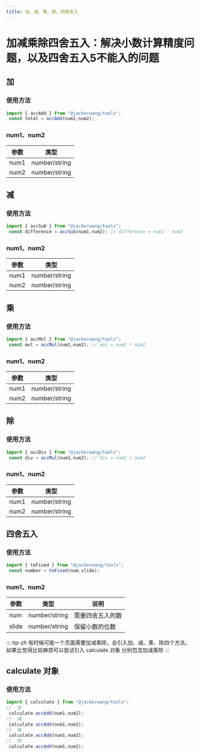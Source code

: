 ```yaml
---
title: 加、减、乘、除、四舍五入
---
```

# 加减乘除四舍五入：解决小数计算精度问题，以及四舍五入5不能入的问题

## 加

### 使用方法
```jsx
import { accAdd } from "@jackerwang/tools";
 const total = accAdd(num1,num2);
```

### num1、num2

| 参数        | 类型  | 
| ------------- |-------------|
| num1     | number/string|
| num2     | number/string    |


## 减

### 使用方法
```jsx
import { accSub } from "@jackerwang/tools";
 const difference = accSub(num1,num2); // difference = num1 - num2
```

### num1、num2

| 参数        | 类型  | 
| ------------- |-------------|
| num1     | number/string|
| num2     | number/string    |

## 乘

### 使用方法
```jsx
import { accMul } from "@jackerwang/tools";
 const mul = accMul(num1,num2); // mul = num1 * num2
```

### num1、num2

| 参数        | 类型  | 
| ------------- |-------------|
| num1     | number/string|
| num2     | number/string    |

## 除

### 使用方法
```jsx
import { accDiv } from "@jackerwang/tools";
 const div = accMul(num1,num2); // div = num1 / num2
```

### num1、num2

| 参数        | 类型  | 
| ------------- |-------------|
| num1     | number/string|
| num2     | number/string    |


## 四舍五入

### 使用方法
```jsx
import { toFixed } from "@jackerwang/tools";
 const number = toFixed(num,slide); 
```

### num1、num2

| 参数        | 类型  | 说明                 |
| ------------- |-------------|-------------|
| num     | number/string| 需要四舍五入的数|
| slide     | number/string    | 保留小数的位数|

::: tip-zh
有时候可能一个页面需要加减乘除，会引入加、减、乘、除四个方法，如果比觉得比较麻烦可以尝试引入 calculate 对象 分别包含加减乘除
:::

## calculate 对象

### 使用方法
```jsx
import { calculate } from "@jackerwang/tools";
//  加
 calculate.accAdd(num1,num2);
//  减
 calculate.accAdd(num1,num2);
//  乘
 calculate.accAdd(num1,num2);
//  除
 calculate.accAdd(num1,num2);
```
